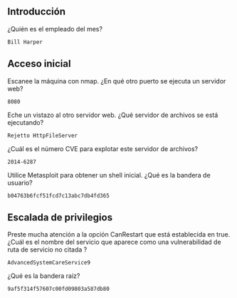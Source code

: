 ## Introducción

¿Quién es el empleado del mes?

    Bill Harper

## Acceso inicial

Escanee la máquina con nmap. ¿En qué otro puerto se ejecuta un servidor web?
 
    8080

Eche un vistazo al otro servidor web. ¿Qué servidor de archivos se está ejecutando?
 
    Rejetto HttpFileServer

¿Cuál es el número CVE para explotar este servidor de archivos?
 
    2014-6287

Utilice Metasploit para obtener un shell inicial. ¿Qué es la bandera de usuario?

    b04763b6fcf51fcd7c13abc7db4fd365

## Escalada de privilegios

Preste mucha atención a la opción CanRestart que está establecida en true. ¿Cuál es el nombre del servicio que aparece
como una vulnerabilidad de ruta de servicio no citada ?

    AdvancedSystemCareService9

¿Qué es la bandera raíz?

    9af5f314f57607c00fd09803a587db80
